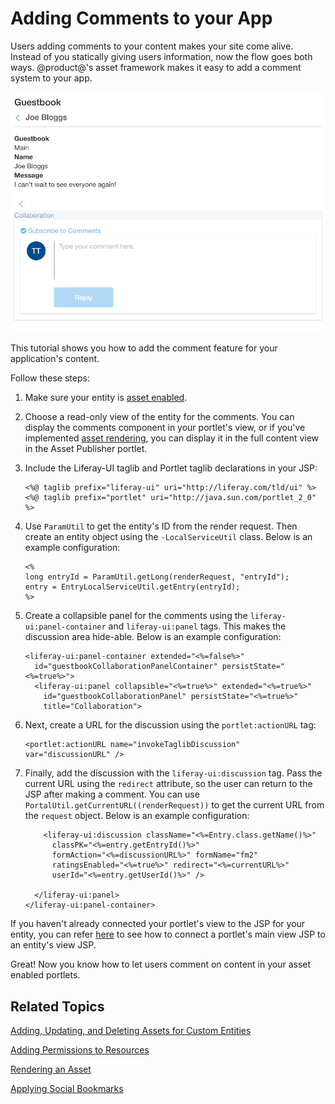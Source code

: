 # Adding Comments to your App [](id=adding-comments-to-your-app)

Users adding comments to your content makes your site come alive. Instead of you
statically giving users information, now the flow goes both ways. @product@'s
asset framework makes it easy to add a comment system to your app. 

![Figure 1: Your JSP lets users comment on content in your portlet.](../../images/social-comments-enabled.png)

This tutorial shows you how to add the comment feature for your application's
content.

Follow these steps:

1.  Make sure your entity is [asset enabled](/develop/tutorials/-/knowledge_base/7-0/adding-updating-and-deleting-assets-for-custom-entities).

2.  Choose a read-only view of the entity for the comments. You can display the
    comments component in your portlet's view, or if you've implemented 
    [asset rendering](/develop/tutorials/-/knowledge_base/7-0/rendering-an-asset),
    you can display it in the full content view in the Asset Publisher portlet.

3.  Include the Liferay-UI taglib and Portlet taglib declarations in your JSP:

        <%@ taglib prefix="liferay-ui" uri="http://liferay.com/tld/ui" %>      
        <%@ taglib prefix="portlet" uri="http://java.sun.com/portlet_2_0" %>

4.  Use `ParamUtil` to get the entity's ID from the render request. Then create
    an entity object using the `-LocalServiceUtil` class. Below is an example
    configuration:

        <%
        long entryId = ParamUtil.getLong(renderRequest, "entryId");
        entry = EntryLocalServiceUtil.getEntry(entryId);
        %>

5.  Create a collapsible panel for the comments using the
    `liferay-ui:panel-container` and `liferay-ui:panel` tags. This makes the
    discussion area hide-able. Below is an example configuration:

        <liferay-ui:panel-container extended="<%=false%>"
          id="guestbookCollaborationPanelContainer" persistState="<%=true%>">
          <liferay-ui:panel collapsible="<%=true%>" extended="<%=true%>"
            id="guestbookCollaborationPanel" persistState="<%=true%>"
            title="Collaboration">

6.  Next, create a URL for the discussion using the `portlet:actionURL` tag: 

        <portlet:actionURL name="invokeTaglibDiscussion" var="discussionURL" />

7.  Finally, add the discussion with the `liferay-ui:discussion` tag. Pass the
    current URL using the `redirect` attribute, so the user can return to the
    JSP after making a comment. You can use
    `PortalUtil.getCurrentURL((renderRequest))` to get the current URL from the
    `request` object. Below is an example configuration:

            <liferay-ui:discussion className="<%=Entry.class.getName()%>"
              classPK="<%=entry.getEntryId()%>"
              formAction="<%=discussionURL%>" formName="fm2"
              ratingsEnabled="<%=true%>" redirect="<%=currentURL%>"
              userId="<%=entry.getUserId()%>" />

          </liferay-ui:panel>
        </liferay-ui:panel-container>

If you haven't already connected your portlet's view to the JSP for your entity,
you can refer [here](/develop/tutorials/-/knowledge_base/7-0/relating-assets#creating-a-url-to-your-new-jsp)
to see how to connect a portlet's main view JSP to an entity's view JSP.

Great! Now you know how to let users comment on content in your asset enabled
portlets.

## Related Topics [](id=related-topics)

[Adding, Updating, and Deleting Assets for Custom Entities](/develop/tutorials/-/knowledge_base/7-0/adding-updating-and-deleting-assets-for-custom-entities)

[Adding Permissions to Resources](/develop/tutorials/-/knowledge_base/7-0/adding-permissions-to-resources)

[Rendering an Asset](/develop/tutorials/-/knowledge_base/7-0/rendering-an-asset)

[Applying Social Bookmarks](/develop/tutorials/-/knowledge_base/7-0/applying-social-bookmarks)
